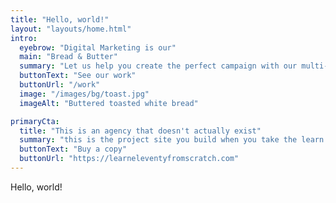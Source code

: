 ```yaml
---
title: "Hello, world!"
layout: "layouts/home.html"
intro: 
  eyebrow: "Digital Marketing is our"
  main: "Bread & Butter"
  summary: "Let us help you create the perfect campaign with our multi-faceted team of talented creatives."
  buttonText: "See our work"
  buttonUrl: "/work"
  image: "/images/bg/toast.jpg"
  imageAlt: "Buttered toasted white bread"

primaryCta: 
  title: "This is an agency that doesn't actually exist"
  summary: "this is the project site you build when you take the learn Eleventy from scratch course so it is all made up as a pretend content. You will learn a lot about Eleventy by building this site though. Take the course today!"
  buttonText: "Buy a copy"
  buttonUrl: "https://learneleventyfromscratch.com"
---
```


Hello, world!

